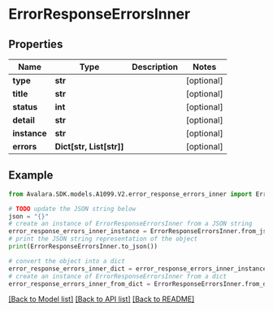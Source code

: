 # ErrorResponseErrorsInner


## Properties

Name | Type | Description | Notes
------------ | ------------- | ------------- | -------------
**type** | **str** |  | [optional] 
**title** | **str** |  | [optional] 
**status** | **int** |  | [optional] 
**detail** | **str** |  | [optional] 
**instance** | **str** |  | [optional] 
**errors** | **Dict[str, List[str]]** |  | [optional] 

## Example

```python
from Avalara.SDK.models.A1099.V2.error_response_errors_inner import ErrorResponseErrorsInner

# TODO update the JSON string below
json = "{}"
# create an instance of ErrorResponseErrorsInner from a JSON string
error_response_errors_inner_instance = ErrorResponseErrorsInner.from_json(json)
# print the JSON string representation of the object
print(ErrorResponseErrorsInner.to_json())

# convert the object into a dict
error_response_errors_inner_dict = error_response_errors_inner_instance.to_dict()
# create an instance of ErrorResponseErrorsInner from a dict
error_response_errors_inner_from_dict = ErrorResponseErrorsInner.from_dict(error_response_errors_inner_dict)
```
[[Back to Model list]](../README.md#documentation-for-models) [[Back to API list]](../README.md#documentation-for-api-endpoints) [[Back to README]](../README.md)


